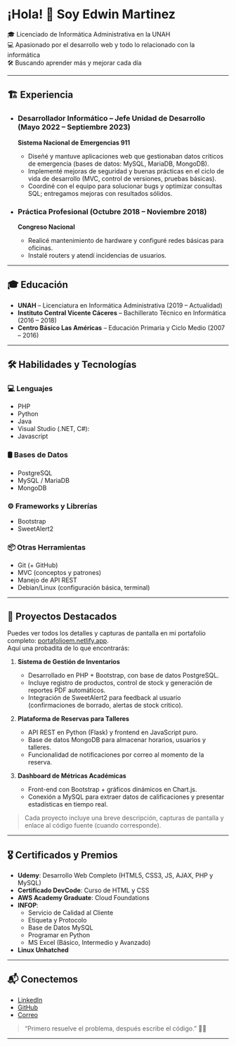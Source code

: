 # ¡Hola! 👋 Soy Edwin Martinez

🎓 Licenciado de Informática Administrativa en la UNAH  
💻 Apasionado por el desarrollo web y todo lo relacionado con la informática  
🛠️ Buscando aprender más y mejorar cada día 

---

## 🏗️ Experiencia

- ### Desarrollador Informático – Jefe Unidad de Desarrollo (Mayo 2022 – Septiembre 2023)  
  **Sistema Nacional de Emergencias 911**  
  - Diseñé y mantuve aplicaciones web que gestionaban datos críticos de emergencia (bases de datos: MySQL, MariaDB, MongoDB).  
  - Implementé mejoras de seguridad y buenas prácticas en el ciclo de vida de desarrollo (MVC, control de versiones, pruebas básicas).  
  - Coordiné con el equipo para solucionar bugs y optimizar consultas SQL; entregamos mejoras con resultados sólidos.  

- ### Práctica Profesional (Octubre 2018 – Noviembre 2018)  
  **Congreso Nacional**  
  - Realicé mantenimiento de hardware y configuré redes básicas para oficinas.  
  - Instalé routers y atendí incidencias de usuarios.  

---

## 🎓 Educación

- **UNAH** – Licenciatura en Informática Administrativa (2019 – Actualidad)  
- **Instituto Central Vicente Cáceres** – Bachillerato Técnico en Informática (2016 – 2018)  
- **Centro Básico Las Américas** – Educación Primaria y Ciclo Medio (2007 – 2016)  

---

## 🛠️ Habilidades y Tecnologías

### 💻 Lenguajes
- PHP  
- Python
- Java
- Visual Studio (.NET, C#):
- Javascript

### 🛢️ Bases de Datos
- PostgreSQL
- MySQL / MariaDB  
- MongoDB  

### ⚙️ Frameworks y Librerías
- Bootstrap  
- SweetAlert2  

### 📦 Otras Herramientas
- Git (+ GitHub)  
- MVC (conceptos y patrones)  
- Manejo de API REST  
- Debian/Linux (configuración básica, terminal)  

---

## 📂 Proyectos Destacados
Puedes ver todos los detalles y capturas de pantalla en mi portafolio completo: [portafolioem.netlify.app](https://portafolioem.netlify.app/).  
Aquí una probadita de lo que encontrarás:

1. **Sistema de Gestión de Inventarios**  
   - Desarrollado en PHP + Bootstrap, con base de datos PostgreSQL.  
   - Incluye registro de productos, control de stock y generación de reportes PDF automáticos.  
   - Integración de SweetAlert2 para feedback al usuario (confirmaciones de borrado, alertas de stock crítico).

2. **Plataforma de Reservas para Talleres**  
   - API REST en Python (Flask) y frontend en JavaScript puro.  
   - Base de datos MongoDB para almacenar horarios, usuarios y talleres.  
   - Funcionalidad de notificaciones por correo al momento de la reserva.

3. **Dashboard de Métricas Académicas**  
   - Front-end con Bootstrap + gráficos dinámicos en Chart.js.  
   - Conexión a MySQL para extraer datos de calificaciones y presentar estadísticas en tiempo real.

> Cada proyecto incluye una breve descripción, capturas de pantalla y enlace al código fuente (cuando corresponde).  

---

## 🎖️ Certificados y Premios
- **Udemy**: Desarrollo Web Completo (HTML5, CSS3, JS, AJAX, PHP y MySQL)  
- **Certificado DevCode**: Curso de HTML y CSS  
- **AWS Academy Graduate**: Cloud Foundations  
- **INFOP**:  
  - Servicio de Calidad al Cliente  
  - Etiqueta y Protocolo  
  - Base de Datos MySQL  
  - Programar en Python  
  - MS Excel (Básico, Intermedio y Avanzado)  
- **Linux Unhatched**  

---

## 📬 Conectemos
- [LinkedIn](https://linkedin.com/in/edwinmartinez2310)
- [GitHub](https://github.com/Edwin2310)  
- [Correo](mailto:edwinsin10am@gmail.com)  

> “Primero resuelve el problema, después escribe el código.” 🧑‍💻

---
